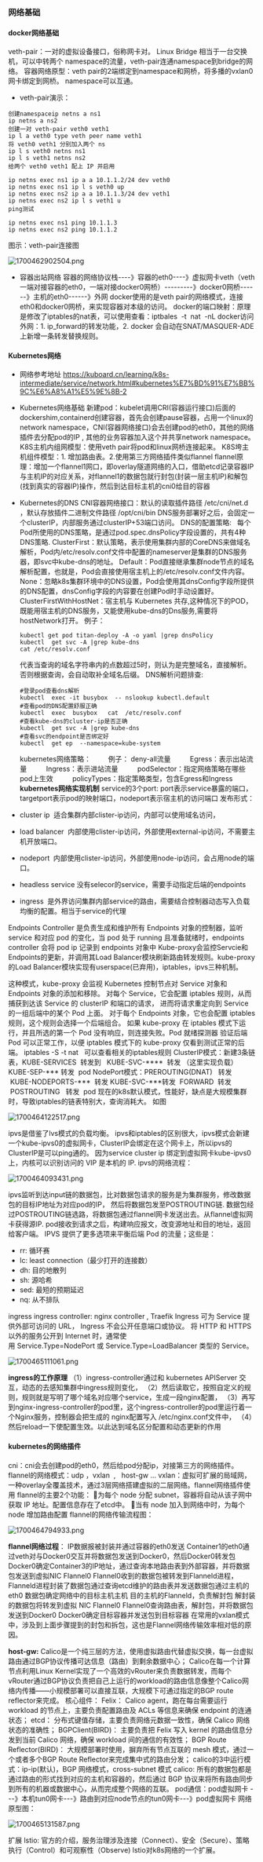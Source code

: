 ### 网络基础

#### docker网络基础

   veth-pair：一对的虚拟设备接口，俗称网卡对。
   Linux Bridge 相当于一台交换机，可以中转两个      namespace的流量，veth-pair连通namespace到bridge的网络。
   容器网络原型：veth pair的2端绑定到namespace和网桥，将多播的vxlan0网卡绑定到网桥。 namespace可以互通。

* veth-pair演示：

```
创建namespaceip netns a ns1
ip netns a ns2
创建一对 veth-pair veth0 veth1
ip l a veth0 type veth peer name veth1
将 veth0 veth1 分别加入两个 ns
ip l s veth0 netns ns1
ip l s veth1 netns ns2
给两个 veth0 veth1 配上 IP 并启用

ip netns exec ns1 ip a a 10.1.1.2/24 dev veth0
ip netns exec ns1 ip l s veth0 up
ip netns exec ns2 ip a a 10.1.1.3/24 dev veth1
ip netns exec ns2 ip l s veth1 u
ping测试

ip netns exec ns1 ping 10.1.1.3
ip netns exec ns2 ping 10.1.1.2
```

图示：veth-pair连接图

![1700462902504.png](image/网络/1700462902504.png)

* 容器出站网络
  容器的网络协议栈----》容器的eth0----》虚拟网卡veth（veth一端对接容器的eth0，一端对接docker0网桥）---------》docker0网桥------》主机的eth0------》外网
  docker使用的是veth pair的网络模式，连接eth0和docker0网桥，来实现容器对本级的访问。
  docker的端口映射：原理是修改了iptables的nat表，可以使用查看：iptbales  -t  nat  -nL
  docker访问外网：1. ip_forward的转发功能，2. docker 会自动在SNAT/MASQUER-ADE上新增一条转发替换规则。

#### Kubernetes网络
* 网络参考地址
  https://kuboard.cn/learning/k8s-intermediate/service/network.html#kubernetes%E7%BD%91%E7%BB%9C%E6%A8%A1%E5%9E%8B-2

* Kubernetes网络基础
  新建pod：kubelet调用CRI(容器运行接口)后面的dockershim,containerd创建容器，首先会创建pause容器，占用一个linux的network namespace，CNI(容器网络接口)会去创建pod的eth0，其他的网络插件去分配pod的IP , 其他的业务容器加入这个并共享network namespace。
  K8S主机内组网模型：使用veth pair将pod和linux网桥连接起来。
  K8S垮主机组件模型：1. 增加路由表。2.使用第三方网络插件类似flannel
  flannel原理：增加一个flannel1网口，即overlay隧道网络的入口，借助etcd记录容器IP与主机IP的对应关系，对flannel1的数据包就行封包(封装一层主机IP)和解包(找到真实的容器IP)操作，然后到达目标主机的cni0给目的容器
* Kubernetes的DNS
  CNI容器网络接口：默认的读取插件路径 /etc/cni/net.d ，默认存放插件二进制文件路径 /opt/cni/bin
  DNS服务部署好之后，会固定一个clusterIP，内部服务通过clusterIP+53端口访问。
  DNS的配置策略:   每个Pod所使用的DNS策略，是通过pod.spec.dnsPolicy字段设置的，共有4种DNS策略.
  ClusterFirst：默认策略，表示使用集群内部的CoreDNS来做域名解析，Pod内/etc/resolv.conf文件中配置的nameserver是集群的DNS服务器，即svc中kube-dns的地址。
  Default：Pod直接继承集群node节点的域名解析配置，也就是，Pod会直接使用宿主机上的/etc/resolv.conf文件内容。
  None：忽略k8s集群环境中的DNS设置，Pod会使用其dnsConfig字段所提供的DNS配置，dnsConfig字段的内容要在创建Pod时手动设置好。
  ClusterFirstWithHostNet：宿主机与 Kubernetes 共存,这种情况下的POD，既能用宿主机的DNS服务，又能使用kube-dns的Dns服务,需要将hostNetwork打开。
  例子：

  ```
  kubectl get pod titan-deploy -A -o yaml |grep dnsPolicy
  kubectl  get svc -A |grep kube-dns
  cat /etc/resolv.conf  
  ```

  代表当查询的域名字符串内的点数超过5时，则认为是完整域名，直接解析。否则根据查询，会自动取补全域名后缀。
  DNS解析问题排查:

  ```
  #登录pod查看dns解析
  kubectl  exec -it busybox  -- nslookup kubectl.default 
  #查看pod的DNS配置舒服正确  
  kubectl  exec  busybox   cat  /etc/resolv.conf   
  #查看kube-dns的cluster-ip是否正确
  kubectl  get svc -A |grep kube-dns 
  #查看svc的endpoint是否绑定好      
  kubectl  get ep  --namespace=kube-system
  ```

  kubernetes网络策略：
          例子：
  deny-all流量
           Egress：表示出站流量
           Ingress：表示进站流量
           podSelector：指定网络策略在哪些pod上生效
           policyTypes：指定策略类型，包含Egress和Ingress
  **kubernetes网络实现机制**
  service的3个port: port表示service暴露的端口，targetport表示pod的映射端口，nodeport表示宿主机的访问端口
  发布形式：
* cluster ip  适合集群内部clister-ip访问，内部可以使用域名访问，
* load balancer  内部使用clister-ip访问，外部使用external-ip访问，不需要主机开放端口。
* nodeport  内部使用clister-ip访问，外部使用node-ip访问，会占用node的端口。
* headless service 没有selecor的service，需要手动指定后端的endpoints
* ingress  是外界访问集群内部service的路由，需要结合控制器动态写入负载均衡的配置。相当于service的代理

Endpoints Controller 是负责生成和维护所有 Endpoints 对象的控制器，监听 service 和对应 pod 的变化，当 pod 处于 running 且准备就绪时，endpoints controller 会将 pod ip 记录到 endpoints 对象中
Kube-proxy会监控Servcie和Endpoints的更新，并调用其Load Balancer模块刷新路由转发规则。kube-proxy的Load Balancer模块实现有userspace(已弃用)，iptables，ipvs三种机制。

这种模式，kube-proxy 会监视 Kubernetes 控制节点对 Service 对象和 Endpoints 对象的添加和移除。 对每个 Service，它会配置 iptables 规则，从而捕获到达该 Service 的 clusterIP 和端口的请求，
进而将请求重定向到 Service 的一组后端中的某个 Pod 上面。 对于每个 Endpoints 对象，它也会配置 iptables 规则，这个规则会选择一个后端组合。
如果 kube-proxy 在 iptables 模式下运行，并且所选的第一个 Pod 没有响应，则连接失败。Pod 就绪探测器 验证后端 Pod 可以正常工作，以便 iptables 模式下的 kube-proxy 仅看到测试正常的后端。
iptables -S -t nat   可以查看相关的iptables规则
ClusterIP模式：新建3条链表，KUBE-SERVICES  转发到   KUBE-SVC-****  转发 （这里实现负载）KUBE-SEP-*** 转发  pod
NodePort模式：PREROUTING(DNAT)   转发  KUBE-NODEPORTS-***  转发 KUBE-SVC-***转发  FORWARD  转发  POSTROUTING   转发  pod
现在的k8s默认模式，性能好，缺点是大规模集群时，导致iptables的链表特别大，查询消耗大。
如图

![1700464122517.png](image/网络/1700464122517.png)

ipvs是借鉴了lvs模式的负载均衡。
ipvs和iptables的区别很大，ipvs模式会新建一个kube-ipvs0的虚拟网卡，ClusterIP会绑定在这个网卡上，所以ipvs的ClusterIP是可以ping通的。
因为service cluster ip 绑定到虚拟网卡kube-ipvs0上，内核可以识别访问的 VIP 是本机的 IP.
ipvs的网络流程：

![1700464093431.png](image/网络/1700464093431.png)

ipvs监听到达input链的数据包，比对数据包请求的服务是为集群服务，修改数据包的目标IP地址为对应pod的IP，
然后将数据包发至POSTROUTING链.
数据包经过POSTROUTING链选路，将数据包通过flannel网卡发送出去。从flannel虚拟网卡获得源IP.
pod接收到请求之后，构建响应报文，改变源地址和目的地址，返回给客户端。
IPVS 提供了更多选项来平衡后端 Pod 的流量；这些是：

* rr: 循环赛
* lc: least connection（最少打开的连接数）
* dh: 目的地散列
* sh: 源哈希
* sed: 最短的预期延迟
* nq: 从不排队

ingress
  ingress controller: nginx controller , Traefik
  Ingress 可为 Service 提供外部可访问的 URL，
  Ingress 不会公开任意端口或协议。 将 HTTP 和 HTTPS 以外的服务公开到 Internet 时，通常使用 Service.Type=NodePort 或 Service.Type=LoadBalancer 类型的 Service。

![1700465111061.png](image/网络/1700465111061.png)

**ingress的工作原理**
（1）ingress-controller通过和 kubernetes APIServer 交互，动态的去感知集群中ingress规则变化，
（2）然后读取它，按照自定义的规则，规则就是写明了哪个域名对应哪个service，生成一段nginx配置，
（3）再写到nginx-ingress-controller的pod里，这个ingress-controller的pod里运行着一个Nginx服务，控制器会把生成的 nginx配置写入 /etc/nginx.conf文件中，
（4）然后reload一下使配置生效。以此达到域名区分配置和动态更新的作用

#### kubernetes的网络插件

cni：cni会去创建pod的eth0，然后给pod分配ip，对接第三方的网络插件。
flannel的网络模式：udp ，vxlan  ,   host-gw ...
vxlan：虚拟可扩展的局域网，一种overlay全覆盖技术，通过3层网络搭建虚拟的二层网络。flannel网络插件使用
flannel的主要2个功能：
为每个 node 分配 subnet，容器将自动从该子网中获取 IP 地址。配置信息存在了etcd中。
当有 node 加入到网络中时，为每个 node 增加路由配置
flannel的网络传输流程图：

![1700464794933.png](image/网络/1700464794933.png)

**flannel网络过程**：
IP数据报被封装并通过容器的eth0发送
Container1的eth0通过veth对与Docker0交互并将数据包发送到Docker0，然后Docker0转发包
Docker0确定Container3的IP地址，通过查询本地路由表到外部容器，并将数据包发送到虚拟NIC Flannel0
Flannel0收到的数据包被转发到Flanneld进程， Flanneld进程封装了数据包通过查询etcd维护的路由表并发送数据包通过主机的eth0
数据包确定网络中的目标主机主机
目的主机的Flanneld，负责解封包
解封装的数据包将转发到虚拟 NIC Flannel0
Flannel0查询路由表，解封包，并将数据包发送到Docker0
Docker0确定目标容器并发送包到目标容器
在常用的vxlan模式中，涉及到上面步骤提到的封包和拆包，这也是Flannel网络传输效率相对低的原因。

**host-gw:**
Calico是一个纯三层的方法，使用虚拟路由代替虚拟交换，每一台虚拟路由通过BGP协议传播可达信息（路由）到剩余数据中心；
Calico在每一个计算节点利用Linux Kernel实现了一个高效的vRouter来负责数据转发，而每个vRouter通过BGP协议负责把自己上运行的workload的路由信息像整个Calico网络内传播——小规模部署可以直接互联，大规模下可通过指定的BGP route reflector来完成。
核心组件：
Felix： Calico agent，跑在每台需要运行 workload 的节点上，主要负责配置路由及 ACLs 等信息来确保 endpoint 的连通状态；
etcd： 分布式键值存储，主要负责网络元数据一致性，确保 Calico 网络状态的准确性；
BGPClient(BIRD)： 主要负责把 Felix 写入 kernel 的路由信息分发到当前 Calico 网络，确保 workload 间的通信的有效性；
BGP Route Reflector(BIRD)： 大规模部署时使用，摒弃所有节点互联的 mesh 模式，通过一个或者多个BGP Route Reflector来完成集中式的路由分发；
calico的3中运行模式：ip-ip(默认)，BGP 网络模式，cross-subnet 模式
calico: 所有的数据包都是通过路由的形式找到对应的主机和容器的，然后通过 BGP 协议来将所有路由同步到所有的机器或数据中心，从而完成整个网络的互联。
pod通信：pod虚拟网卡 ---》本机tun0网卡---》路由到对应node节点的tun0网卡---》pod虚拟网卡
网络原型图：

![1700465131587.png](image/网络/1700465131587.png)

扩展
lstio: 官方的介绍，服务治理涉及连接（Connect）、安全（Secure）、策略执行（Control）和可观察性（Observe)
lstio对k8s网络的一个扩展。
